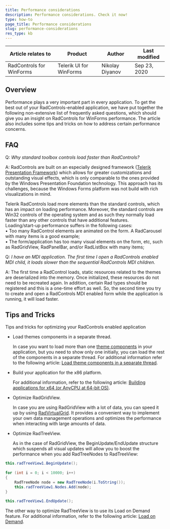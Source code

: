 ```yaml
---
title: Performance considerations
description: Performance considerations. Check it now!
type: how-to
page_title: Performance considerations
slug: performance-considerations
res_type: kb
---
```


|Article relates to|Product|Author|Last modified|  
|----|----|----|----|
|RadControls for WinForms|Telerik UI for WinForms|Nikolay Diyanov|Sep 23, 2020| 

## Overview
   
Performance plays a very important part in every application. To get the best out of your RadControls-enabled application, we have put together the following non-extensive list of frequently asked questions, which should give you an insight on RadControls for WinForms performance. The article also includes some tips and tricks on how to address certain performance concerns.  
   
## FAQ
  
Q: *Why standard toolbox controls load faster than RadControls?*

A: RadControls are built on an especially designed framework ([Telerik Presentation Framework](https://docs.telerik.com/devtools/winforms/telerik-presentation-framework/overview/introducing-the-telerik-presentation-framework)) which allows for greater customizations and outstanding visual effects, which is only comparable to the ones provided by the Windows Presentation Foundation technology. This approach has its challenges, because the Windows Forms platform was not build with rich visualizations in mind.
   
Telerik RadControls load more elements than the standard controls, which has an impact on loading performance. Moreover, the standard controls are Win32 controls of the operating system and as such they normally load faster than any other controls that have additional features.  
Loading/start-up performance suffers in the following cases:  
 • Too many RadControl elements are animated on the form. A RadCarousel with many items is a good example;  
 • The form/application has too many visual elements on the form, etc, such as RadGridView, RadPanelBar, and/or RadListBox with many items;  
   
Q: *I have an MDI application. The first time I open a RadControls enabled MDI child, it loads slower than the sequential RadControls MDI children.*
  
A: The first time a RadControl loads, static resources related to the themes are deserialized into the memory. Once initialized, these resources do not need to be recreated again. In addition, certain Rad types should be registered and this is a one-time effort as well. So, the second time you try to create and open a RadControls MDI enabled form while the application is running, it will load faster.  
   
## Tips and Tricks
   
Tips and tricks for optimizing your RadControls enabled application  
   
- Load themes components in a separate thread.   

	In case you want to load more than one [theme components](https://docs.telerik.com/devtools/winforms/styling-and-appearance/using-default-themes) in your application, but you need to show only one initially, you can load the rest of the components in a separate thread. For additional information refer to the following article: [Load theme components in a separate thread](https://www.telerik.com/support/kb/winforms/details/load-theme-components-in-a-separate-thread).

- Build your application for the x86 platform.  

    For additional information, refer to the following article: [Building applications for x64 (or AnyCPU at 64-bit OS)](https://www.telerik.com/support/kb/winforms/details/building-applications-for-x64-(or-anycpu-at-64-bit-os)).

- Optimize RadGridView.  

    In case you are using RadGridView with a lot of data, you can speed it up by using [RadVirtualGrid](https://docs.telerik.com/devtools/winforms/controls/virtualgrid/overview). It provides a convenient way to implement your own data management operations and optimizes the performance when interacting with large amounts of data.

- Optimize RadTreeView.   

    As in the case of RadGridView, the BeginUpdate/EndUpdate structure which suspends all visual updates will allow you to boost the performance when you add RadTreeNodes to RadTreeView:  
 
 
````C#
this.radTreeView1.BeginUpdate();
  
for (int i = 0; i < 10000; i++)
{
    RadTreeNode node = new RadTreeNode(i.ToString());
    this.radTreeView1.Nodes.Add(node);
}
  
this.radTreeView1.EndUpdate();

````
 

The other way to optimize RadTreeView is to use its Load on Demand feature. For additional information, refer to the following article: [Load on Demand](https://docs.telerik.com/devtools/winforms/treeview/data-binding/load-on-demand).



